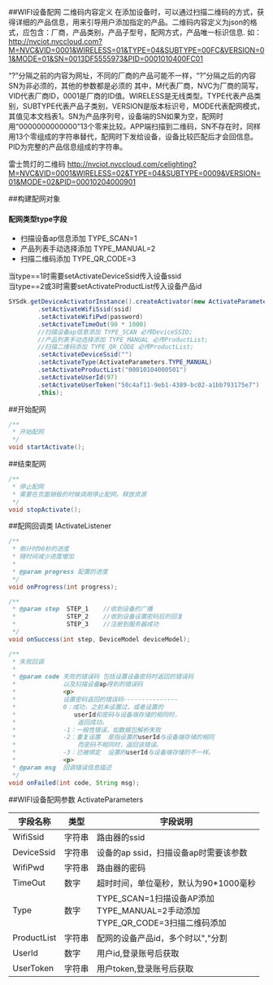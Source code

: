 ##WIFI设备配网
二维码内容定义
在添加设备时，可以通过扫描二维码的方式，获得详细的产品信息，用来引导用户添加指定的产品。二维码内容定义为json的格式，应包含：厂商，产品类别，产品子型号，配网方式，产品唯一标识信息.
如：http://nvciot.nvccloud.com?M=NVC&VID=0001&WIRELESS=01&TYPE=04&SUBTYPE=00FC&VERSION=01&MODE=01&SN=0013DF5555973&PID=0001010400FC01

“?”分隔之前的内容为网址，不同的厂商的产品可能不一样，“?”分隔之后的内容SN为非必须的，其他的参数都是必须的
其中，M代表厂商，NVC为厂商的简写，VID代表厂商ID，0001是厂商的ID值。WIRELESS是无线类型。TYPE代表产品类别，SUBTYPE代表产品子类别，VERSION是版本标识号，MODE代表配网模式，其值见本文档表1。SN为产品序列号，设备端的SN如果为空，配网时用“0000000000000”13个零来比较。APP端扫描到二维码，SN不存在时，同样用13个零组成的字符串替代，配网时下发给设备，设备比较匹配后才会回信息。PID为完整的产品信息组成的字符串。

雷士筒灯的二维码
http://nvciot.nvccloud.com/celighting?M=NVC&VID=0001&WIRELESS=02&TYPE=04&SUBTYPE=0009&VERSION=01&MODE=02&PID=00010204000901

##构建配网对象
 #### 配网类型type字段
 * 扫描设备ap信息添加     TYPE_SCAN=1
 * 产品列表手动选择添加   TYPE_MANUAL=2
 * 扫描二维码添加        TYPE_QR_CODE=3

当type==1时需要setActivateDeviceSsid传入设备ssid <br>
当type==2或3时需要setActivateProductList传入设备产品id<br>


```java
SYSdk.getDeviceActivatorInstance().createActivator(new ActivateParameters()
        .setActivateWifiSsid(ssid)
        .setActivateWifiPwd(password)
        .setActivateTimeOut(90 * 1000)
        //扫描设备ap信息添加 TYPE_SCAN 必传DeviceSSID;
        //产品列表手动选择添加 TYPE_MANUAL 必传ProductList;
        //扫描二维码添加 TYPE_QR_CODE 必传ProductList;
        .setActivateDeviceSsid("")
        .setActivateType(ActivateParameters.TYPE_MANUAL)
        .setActivateProductList("00010104000501")
        .setActivateUserId(97)
        .setActivateUserToken("50c4af11-9eb1-4389-bc02-a1bb793175e7")
        ,this);
```

##开始配网
```java
/**
 * 开始配网
 */
void startActivate();
```

##结束配网
```java
/**
 * 停止配网
 * 需要在页面销毁的时候调用停止配网，释放资源
 */
void stopActivate();
```

##配网回调类 IActivateListener

```java
/**
 * 倒计时90秒的进度
 * 随时间减少进度增加
 *
 * @param progress 配置的进度
 */
void onProgress(int progress);

/**
 * @param step  STEP_1    //收到设备的广播
 *              STEP_2    //收到设备设置密码后的回复
 *              STEP_3    //注册到服务器成功
 */
void onSuccess(int step, DeviceModel deviceModel);

/**
 * 失败回调
 *
 * @param code 失败的错误码 包括设置设备密码时返回的错误码
 *             以及扫描设备ap得到的错误码
 *             <p>
 *             设置密码返回的错误码---------------
 *             0：成功，之前未设置过，或者设置的
 *                userId和密码与设备端存储的相同时，
 *                 返回成功。
 *             -1：一般性错误，如数据包解析失败
 *             -2：重复设置  是指设置的userId与设备端存储的相同
 *                 而密码不相同时，返回该错误。
 *             -3：已被绑定  设置的userId与设备端存储的不一样。
 *             <p>
 * @param msg  回调错误信息描述
 */
void onFailed(int code, String msg);
```


##WIFI设备配网参数 ActivateParameters

| 字段名称       | 类型  | 字段说明                                                              |
|------------|-----|-------------------------------------------------------------------|
| WifiSsid       | 字符串 | 路由器的ssid                                                          |
| DeviceSsid | 字符串 | 设备的ap ssid，扫描设备ap时需要该参数                                           |
| WifiPwd   | 字符串 | 路由器的密码                                                            |
| TimeOut    | 数字  | 超时时间，单位毫秒，默认为90\*1000毫秒                                           |
| Type       | 数字  | TYPE\_SCAN=1扫描设备AP添加<br>TYPE\_MANUAL=2手动添加<br>TYPE\_QR\_CODE=3扫描二维码添加   |
| ProductList   | 字符串 | 配网的设备产品id，多个时以","分割              
| UserId   | 数字 | 用户id,登录账号后获取         
| UserToken   | 字符串 | 用户token,登录账号后获取              
